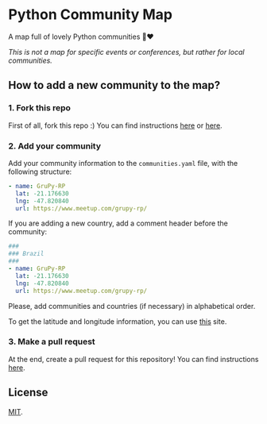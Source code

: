 # Python Community Map
A map full of lovely Python communities 🐍❤️

*This is not a map for specific events or conferences, but rather for local communities.*

## How to add a new community to the map?
### 1. Fork this repo
First of all, fork this repo :) You can find instructions [here](https://help.github.com/articles/fork-a-repo/) or [here](https://guides.github.com/activities/forking/).

### 2. Add your community
Add your community information to the `communities.yaml` file, with the following structure:
```yaml
- name: GruPy-RP
  lat: -21.176630
  lng: -47.820840
  url: https://www.meetup.com/grupy-rp/
```

If you are adding a new country, add a comment header before the community:
```yaml
###
### Brazil
###
- name: GruPy-RP
  lat: -21.176630
  lng: -47.820840
  url: https://www.meetup.com/grupy-rp/
```

Please, add communities and countries (if necessary) in alphabetical order.

To get the latitude and longitude information, you can use [this](https://www.latlong.net/) site.

### 3. Make a pull request
At the end, create a pull request for this repository! You can find instructions [here](https://help.github.com/articles/creating-a-pull-request/).

## License
[MIT](https://github.com/jonatasbaldin/python-community-map/blob/master/LICENSE).
